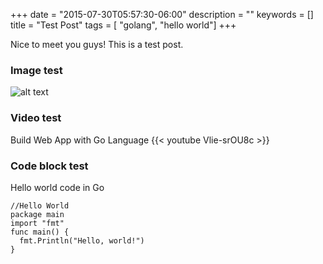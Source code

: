 +++
date = "2015-07-30T05:57:30-06:00"
description = ""
keywords = []
title = "Test Post"
tags = [ "golang", "hello world"]
+++

Nice to meet you guys! This is a test post.

<!--more-->

### Image test
![alt text](/images/雲バトル.jpg "雲バトル")

### Video test

Build Web App with Go Language
{{< youtube Vlie-srOU8c >}}

### Code block test

Hello world code in Go
<pre><code class="go">//Hello World
package main
import "fmt"
func main() {
  fmt.Println("Hello, world!")
}</code></pre>
